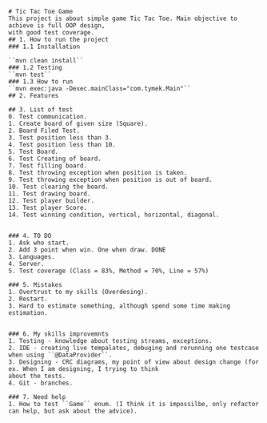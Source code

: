     # Tic Tac Toe Game 
    This project is about simple game Tic Tac Toe. Main objective to achieve is full OOP design,
    with good test coverage.
    ## 1. How to run the project
    ### 1.1 Installation
    
    ``mvn clean install``
    ### 1.2 Testing
    ``mvn test``
    ### 1.3 How to run
    ``mvn exec:java -Dexec.mainClass="com.tymek.Main"``
    ## 2. Features
    
    ## 3. List of test
    0. Test communication.
    1. Create board of given size (Square).
    2. Board Filed Test.
    3. Test position less than 3.
    4. Test position less than 10.
    5. Test Board.
    6. Test Creating of board.
    7. Test filling board.
    8. Test throwing exception when position is taken.
    9. Test throwing exception when position is out of board.
    10. Test clearing the board.
    11. Test drawing board.
    12. Test player builder.
    13. Test player Score.
    14. Test winning condition, vertical, horizontal, diagonal.
    
 
    ### 4. TO DO 
    1. Ask who start.
    2. Add 3 point when win. One when draw. DONE
    3. Languages.
    4. Server.
    5. Test coverage (Class = 83%, Method = 70%, Line = 57%)
    
    ### 5. Mistakes
    1. Overtrust to my skills (Overdesing).
    2. Restart.
    3. Hard to estimate something, although spend some time making estimation.
    
    
    ### 6. My skills improvemnts
    1. Testing - knowledge about testing streams, exceptions.
    2. IDE - creating live tempalates, debuging and rerunning one testcase when using ``@DataProvider``.
    3. Designing - CRC diagrams, my point of view about design change (for ex. When I am designing, I trying to think 
    about the tests.
    4. Git - branches.
    
    ### 7. Need help
    1. How to test ``Game`` enum. (I think it is impossilbe, only refactor can help, but ask about the advice).